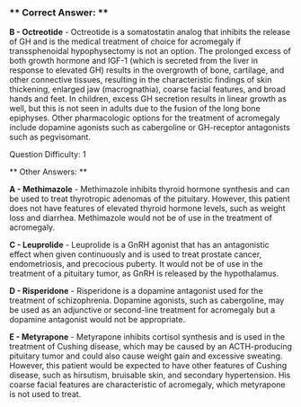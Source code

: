 ### ** Correct Answer: **

**B - Octreotide** - Octreotide is a somatostatin analog that inhibits the release of GH and is the medical treatment of choice for acromegaly if transsphenoidal hypophysectomy is not an option. The prolonged excess of both growth hormone and IGF-1 (which is secreted from the liver in response to elevated GH) results in the overgrowth of bone, cartilage, and other connective tissues, resulting in the characteristic findings of skin thickening, enlarged jaw (macrognathia), coarse facial features, and broad hands and feet. In children, excess GH secretion results in linear growth as well, but this is not seen in adults due to the fusion of the long bone epiphyses. Other pharmacologic options for the treatment of acromegaly include dopamine agonists such as cabergoline or GH-receptor antagonists such as pegvisomant.

Question Difficulty: 1

** Other Answers: **

**A - Methimazole** - Methimazole inhibits thyroid hormone synthesis and can be used to treat thyrotropic adenomas of the pituitary. However, this patient does not have features of elevated thyroid hormone levels, such as weight loss and diarrhea. Methimazole would not be of use in the treatment of acromegaly.

**C - Leuprolide** - Leuprolide is a GnRH agonist that has an antagonistic effect when given continuously and is used to treat prostate cancer, endometriosis, and precocious puberty. It would not be of use in the treatment of a pituitary tumor, as GnRH is released by the hypothalamus.

**D - Risperidone** - Risperidone is a dopamine antagonist used for the treatment of schizophrenia. Dopamine agonists, such as cabergoline, may be used as an adjunctive or second-line treatment for acromegaly but a dopamine antagonist would not be appropriate.

**E - Metyrapone** - Metyrapone inhibits cortisol synthesis and is used in the treatment of Cushing disease, which may be caused by an ACTH-producing pituitary tumor and could also cause weight gain and excessive sweating. However, this patient would be expected to have other features of Cushing disease, such as hirsutism, bruisable skin, and secondary hypertension. His coarse facial features are characteristic of acromegaly, which metyrapone is not used to treat.

